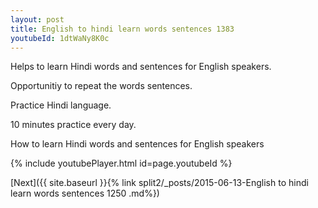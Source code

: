 ```yaml
---
layout: post
title: English to hindi learn words sentences 1383 
youtubeId: 1dtWaNy8K0c
---
```

 
 
Helps to learn Hindi words and sentences for English speakers.

Opportunitiy to repeat the words sentences. 

Practice Hindi language. 
 
10 minutes practice every day. 
 
How to learn Hindi words and sentences for English speakers 
 
{% include youtubePlayer.html id=page.youtubeId %}
 
 
[Next]({{ site.baseurl }}{% link  split2/_posts/2015-06-13-English to hindi learn words sentences 1250 .md%})
 
